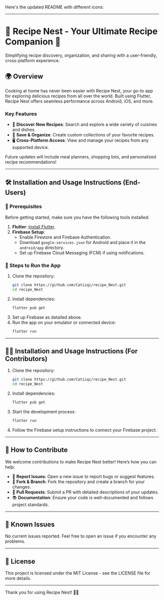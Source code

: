 Here's the updated README with different icons:  

---

# 🍲 Recipe Nest - Your Ultimate Recipe Companion 🥗  
Simplifying recipe discovery, organization, and sharing with a user-friendly, cross-platform experience.  

## 🌍 Overview  
Cooking at home has never been easier with Recipe Nest, your go-to app for exploring delicious recipes from all over the world. Built using Flutter, Recipe Nest offers seamless performance across Android, iOS, and more.  

### Key Features  
- 🔎 **Discover New Recipes**: Search and explore a wide variety of cuisines and dishes.  
- 📒 **Save & Organize**: Create custom collections of your favorite recipes.  
- 🖥️ **Cross-Platform Access**: View and manage your recipes from any supported device.  

Future updates will include meal planners, shopping lists, and personalized recipe recommendations!  

---

## 🛠️ Installation and Usage Instructions (End-Users)  

### 🧰 Prerequisites  
Before getting started, make sure you have the following tools installed:  
1. **Flutter**: [Install Flutter](https://flutter.dev/docs/get-started/install).  
2. **Firebase Setup**:  
   - Enable Firestore and Firebase Authentication.  
   - Download `google-services.json` for Android and place it in the `android/app` directory.  
   - Set up Firebase Cloud Messaging (FCM) if using notifications.  

### 🚀 Steps to Run the App  
1. Clone the repository:  
   ```bash  
   git clone https://github.com/Catiiqi/recipe_Nest.git  
   cd recipe_Nest  
   ```  
2. Install dependencies:  
   ```bash  
   flutter pub get  
   ```  
3. Set up Firebase as detailed above.  
4. Run the app on your emulator or connected device:  
   ```bash  
   flutter run  
   ```  

---

## 🧑‍💻 Installation and Usage Instructions (For Contributors)  

1. Clone the repository:  
   ```bash  
   git clone https://github.com/Catiiqi/recipe_Nest.git  
   cd recipe_Nest  
   ```  
2. Install dependencies:  
   ```bash  
   flutter pub get  
   ```  
3. Start the development process:  
   ```bash  
   flutter run  
   ```  
4. Follow the Firebase setup instructions to connect your Firebase project.  

---

## 🤝 How to Contribute  
We welcome contributions to make Recipe Nest better! Here’s how you can help:  
- 📂 **Report Issues**: Open a new issue to report bugs or suggest features.  
- 🔀 **Fork & Branch**: Fork the repository and create a branch for your changes.  
- 📝 **Pull Requests**: Submit a PR with detailed descriptions of your updates.  
- 📚 **Documentation**: Ensure your code is well-documented and follows project standards.  

---

## 🛑 Known Issues  
No current issues reported. Feel free to open an issue if you encounter any problems.  

---

## 📜 License  
This project is licensed under the MIT License - see the LICENSE file for more details.  

---

Thank you for using Recipe Nest! 🌟🍲  
